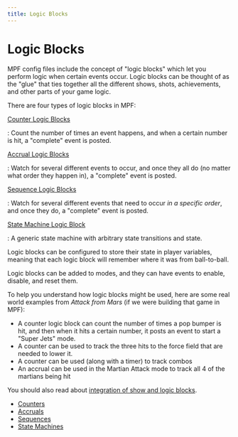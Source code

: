 ```yaml
---
title: Logic Blocks
---
```


# Logic Blocks


MPF config files include the concept of "logic blocks" which let you
perform logic when certain events occur. Logic blocks can be thought of
as the "glue" that ties together all the different shows, shots,
achievements, and other parts of your game logic.

There are four types of logic blocks in MPF:

[Counter Logic Blocks](counters.md)

:   Count the number of times an event happens, and when a certain
    number is hit, a "complete" event is posted.

[Accrual Logic Blocks](accruals.md)

:   Watch for several different events to occur, and once they all do
    (no matter what order they happen in), a "complete" event is
    posted.

[Sequence Logic Blocks](sequences.md)

:   Watch for several different events that need to occur *in a specific
    order*, and once they do, a "complete" event is posted.

[State Machine Logic Block](state_machines.md)

:   A generic state machine with arbitrary state transitions and state.

Logic blocks can be configured to store their state in player variables,
meaning that each logic block will remember where it was from
ball-to-ball.

Logic blocks can be added to modes, and they can have events to enable,
disable, and reset them.

To help you understand how logic blocks might be used, here are some
real world examples from *Attack from Mars* (if we were building that
game in MPF):

* A counter logic block can count the number of times a pop bumper is
    hit, and then when it hits a certain number, it posts an event to
    start a "Super Jets" mode.
* A counter can be used to track the three hits to the force field
    that are needed to lower it.
* A counter can be used (along with a timer) to track combos
* An accrual can be used in the Martian Attack mode to track all 4 of
    the martians being hit

You should also read about
[integration of show and logic blocks](integrating_logic_blocks_and_shows.md).

* [Counters](counters.md)
* [Accruals](accruals.md)
* [Sequences](sequences.md)
* [State Machines](state_machines.md)
